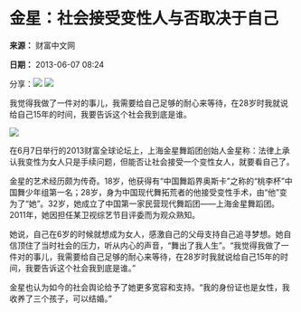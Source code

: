# 金星：社会接受变性人与否取决于自己

**来源：** 财富中文网

**日期：** 2013-06-07 08:24

分享：[![](https://images1.caifuzhongwen.com/wap/2/sina.jpg)](http://service.weibo.com/share/share.php?appkey=1890083029&language=zh_cn&title=金星：能否让社会接受一个变性人要看自己<BR>&pic=&url=http://www.fortunechina.com/business/c/2013-06/07/content_160432.htm) ![](https://images1.caifuzhongwen.com/wap/2/wx.png)

我觉得我做了一件对的事儿，我需要给自己足够的耐心来等待，在28岁时我就说给自己15年的时间，我要告诉这个社会我到底是谁。

![](http://images1.caifuzhongwen.com/multi500/20130607/8.jpg)

在6月7日举行的2013财富全球论坛上，上海金星舞蹈团创始人金星称：法律上承认我变性为女人只是手续问题，但能否让社会接受一个变性女人，就要看自己了。

金星的艺术经历颇为传奇。18岁，他获得有“中国舞蹈界奥斯卡”之称的“桃李杯”中国舞少年组第一名；28岁，身为中国现代舞拓荒者的他接受变性手术，由“他”变为了“她”。32岁，她成立了中国第一家民营现代舞蹈团——上海金星舞蹈团。2011年，她因担任某卫视综艺节目评委而为观众熟知。

她说，自己在6岁的时候就想成为女人，感激自己的父母支持自己追寻梦想。她自信顶住了当时社会的压力，听从内心的声音，“舞出了我人生”。“我觉得我做了一件对的事儿，我需要给自己足够的耐心来等待，在28岁时我就说给自己15年的时间，我要告诉这个社会我到底是谁。”

金星也认为如今的社会舆论给予了她更多宽容和支持。“我的身份证也是女性，我收养了三个孩子，可以结婚。”
